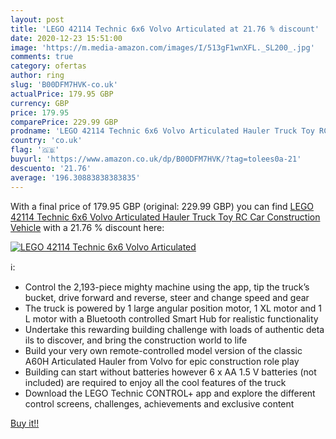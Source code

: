 ```yaml
---
layout: post
title: 'LEGO 42114 Technic 6x6 Volvo Articulated at 21.76 % discount'
date: 2020-12-23 15:51:00
image: 'https://m.media-amazon.com/images/I/513gF1wnXFL._SL200_.jpg'
comments: true
category: ofertas
author: ring
slug: 'B00DFM7HVK-co.uk'
actualPrice: 179.95 GBP
currency: GBP
price: 179.95
comparePrice: 229.99 GBP
prodname: 'LEGO 42114 Technic 6x6 Volvo Articulated Hauler Truck Toy RC Car Construction Vehicle'
country: 'co.uk'
flag: '🇬🇧'
buyurl: 'https://www.amazon.co.uk/dp/B00DFM7HVK/?tag=tolees0a-21'
descuento: '21.76'
average: '196.30883838383835'
---
```


With a final price of 179.95 GBP (original: 229.99 GBP) you can find [LEGO 42114 Technic 6x6 Volvo Articulated Hauler Truck Toy RC Car Construction Vehicle](https://www.amazon.co.uk/dp/B00DFM7HVK/?tag=tolees0a-21) with a  21.76 % discount here:

[![LEGO 42114 Technic 6x6 Volvo Articulated](https://m.media-amazon.com/images/I/513gF1wnXFL._SL200_.jpg)](https://www.amazon.co.uk/dp/B00DFM7HVK/?tag=tolees0a-21)

ℹ️:

- Control the 2,193-piece mighty machine using the app, tip the truck’s bucket, drive forward and reverse, steer and change speed and gear
- The truck is powered by 1 large angular position motor, 1 XL motor and 1 L motor with a Bluetooth controlled Smart Hub for realistic functionality
- Undertake this rewarding building challenge with loads of authentic details to discover, and bring the construction world to life
- Build your very own remote-controlled model version of the classic A60H Articulated Hauler from Volvo for epic construction role play
- Building can start without batteries however 6 x AA 1.5 V batteries (not included) are required to enjoy all the cool features of the truck
- Download the LEGO Technic CONTROL+ app and explore the different control screens, challenges, achievements and exclusive content

[Buy it!!](https://www.amazon.co.uk/dp/B00DFM7HVK/?tag=tolees0a-21)
